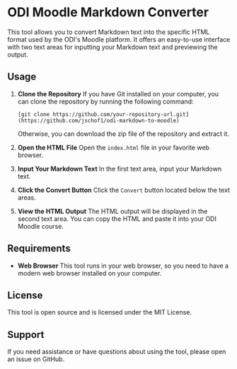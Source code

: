 # ODI Moodle Markdown Converter

This tool allows you to convert Markdown text into the specific HTML format used by the ODI's Moodle platform. It offers an easy-to-use interface with two text areas for inputting your Markdown text and previewing the output.

## Usage

1. **Clone the Repository**
   If you have Git installed on your computer, you can clone the repository by running the following command:

   ```shell
   [git clone https://github.com/your-repository-url.git](https://github.com/jschof1/odi-markdown-to-moodle)
   ```

   Otherwise, you can download the zip file of the repository and extract it.
2. **Open the HTML File**
   Open the `index.html` file in your favorite web browser.
3. **Input Your Markdown Text**
   In the first text area, input your Markdown text.
4. **Click the Convert Button**
   Click the `Convert` button located below the text areas.
5. **View the HTML Output**
   The HTML output will be displayed in the second text area. You can copy the HTML and paste it into your ODI Moodle course.

## Requirements

- **Web Browser**
  This tool runs in your web browser, so you need to have a modern web browser installed on your computer.

## License

This tool is open source and is licensed under the MIT License.

## Support

If you need assistance or have questions about using the tool, please open an issue on GitHub.
